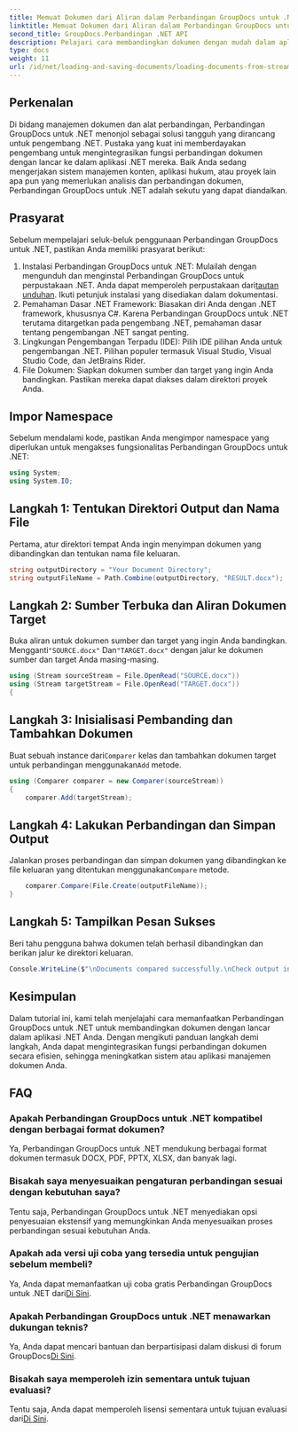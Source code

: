 ```yaml
---
title: Memuat Dokumen dari Aliran dalam Perbandingan GroupDocs untuk .NET
linktitle: Memuat Dokumen dari Aliran dalam Perbandingan GroupDocs untuk .NET
second_title: GroupDocs.Perbandingan .NET API
description: Pelajari cara membandingkan dokumen dengan mudah dalam aplikasi .NET menggunakan GroupDocs Comparison, pustaka .NET yang canggih.
type: docs
weight: 11
url: /id/net/loading-and-saving-documents/loading-documents-from-stream/
---
```

## Perkenalan
Di bidang manajemen dokumen dan alat perbandingan, Perbandingan GroupDocs untuk .NET menonjol sebagai solusi tangguh yang dirancang untuk pengembang .NET. Pustaka yang kuat ini memberdayakan pengembang untuk mengintegrasikan fungsi perbandingan dokumen dengan lancar ke dalam aplikasi .NET mereka. Baik Anda sedang mengerjakan sistem manajemen konten, aplikasi hukum, atau proyek lain apa pun yang memerlukan analisis dan perbandingan dokumen, Perbandingan GroupDocs untuk .NET adalah sekutu yang dapat diandalkan.
## Prasyarat
Sebelum mempelajari seluk-beluk penggunaan Perbandingan GroupDocs untuk .NET, pastikan Anda memiliki prasyarat berikut:
1.  Instalasi Perbandingan GroupDocs untuk .NET: Mulailah dengan mengunduh dan menginstal Perbandingan GroupDocs untuk perpustakaan .NET. Anda dapat memperoleh perpustakaan dari[tautan unduhan](https://releases.groupdocs.com/comparison/net/). Ikuti petunjuk instalasi yang disediakan dalam dokumentasi.
2. Pemahaman Dasar .NET Framework: Biasakan diri Anda dengan .NET framework, khususnya C#. Karena Perbandingan GroupDocs untuk .NET terutama ditargetkan pada pengembang .NET, pemahaman dasar tentang pengembangan .NET sangat penting.
3. Lingkungan Pengembangan Terpadu (IDE): Pilih IDE pilihan Anda untuk pengembangan .NET. Pilihan populer termasuk Visual Studio, Visual Studio Code, dan JetBrains Rider.
4. File Dokumen: Siapkan dokumen sumber dan target yang ingin Anda bandingkan. Pastikan mereka dapat diakses dalam direktori proyek Anda.

## Impor Namespace
Sebelum mendalami kode, pastikan Anda mengimpor namespace yang diperlukan untuk mengakses fungsionalitas Perbandingan GroupDocs untuk .NET:
```csharp
using System;
using System.IO;
```
## Langkah 1: Tentukan Direktori Output dan Nama File
Pertama, atur direktori tempat Anda ingin menyimpan dokumen yang dibandingkan dan tentukan nama file keluaran.
```csharp
string outputDirectory = "Your Document Directory";
string outputFileName = Path.Combine(outputDirectory, "RESULT.docx");
```
## Langkah 2: Sumber Terbuka dan Aliran Dokumen Target
 Buka aliran untuk dokumen sumber dan target yang ingin Anda bandingkan. Mengganti`"SOURCE.docx"` Dan`"TARGET.docx"` dengan jalur ke dokumen sumber dan target Anda masing-masing.
```csharp
using (Stream sourceStream = File.OpenRead("SOURCE.docx"))
using (Stream targetStream = File.OpenRead("TARGET.docx"))
{
```
## Langkah 3: Inisialisasi Pembanding dan Tambahkan Dokumen
 Buat sebuah instance dari`Comparer` kelas dan tambahkan dokumen target untuk perbandingan menggunakan`Add` metode.
```csharp
using (Comparer comparer = new Comparer(sourceStream))
{
    comparer.Add(targetStream);
```
## Langkah 4: Lakukan Perbandingan dan Simpan Output
 Jalankan proses perbandingan dan simpan dokumen yang dibandingkan ke file keluaran yang ditentukan menggunakan`Compare` metode.
```csharp
    comparer.Compare(File.Create(outputFileName));
}
```
## Langkah 5: Tampilkan Pesan Sukses
Beri tahu pengguna bahwa dokumen telah berhasil dibandingkan dan berikan jalur ke direktori keluaran.
```csharp
Console.WriteLine($"\nDocuments compared successfully.\nCheck output in {outputDirectory}.");
```

## Kesimpulan
Dalam tutorial ini, kami telah menjelajahi cara memanfaatkan Perbandingan GroupDocs untuk .NET untuk membandingkan dokumen dengan lancar dalam aplikasi .NET Anda. Dengan mengikuti panduan langkah demi langkah, Anda dapat mengintegrasikan fungsi perbandingan dokumen secara efisien, sehingga meningkatkan sistem atau aplikasi manajemen dokumen Anda.
## FAQ
### Apakah Perbandingan GroupDocs untuk .NET kompatibel dengan berbagai format dokumen?
Ya, Perbandingan GroupDocs untuk .NET mendukung berbagai format dokumen termasuk DOCX, PDF, PPTX, XLSX, dan banyak lagi.
### Bisakah saya menyesuaikan pengaturan perbandingan sesuai dengan kebutuhan saya?
Tentu saja, Perbandingan GroupDocs untuk .NET menyediakan opsi penyesuaian ekstensif yang memungkinkan Anda menyesuaikan proses perbandingan sesuai kebutuhan Anda.
### Apakah ada versi uji coba yang tersedia untuk pengujian sebelum membeli?
 Ya, Anda dapat memanfaatkan uji coba gratis Perbandingan GroupDocs untuk .NET dari[Di Sini](https://releases.groupdocs.com/).
### Apakah Perbandingan GroupDocs untuk .NET menawarkan dukungan teknis?
Ya, Anda dapat mencari bantuan dan berpartisipasi dalam diskusi di forum GroupDocs[Di Sini](https://forum.groupdocs.com/c/comparison/12).
### Bisakah saya memperoleh izin sementara untuk tujuan evaluasi?
 Tentu saja, Anda dapat memperoleh lisensi sementara untuk tujuan evaluasi dari[Di Sini](https://purchase.groupdocs.com/temporary-license/).